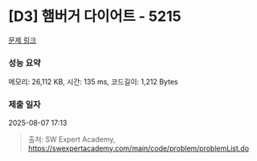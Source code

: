 # [D3] 햄버거 다이어트 - 5215 

[문제 링크](https://swexpertacademy.com/main/code/problem/problemDetail.do?contestProbId=AWT-lPB6dHUDFAVT) 

### 성능 요약

메모리: 26,112 KB, 시간: 135 ms, 코드길이: 1,212 Bytes

### 제출 일자

2025-08-07 17:13



> 출처: SW Expert Academy, https://swexpertacademy.com/main/code/problem/problemList.do